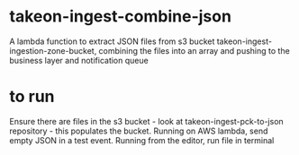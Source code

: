 # takeon-ingest-combine-json
A lambda function to extract JSON files from s3 bucket takeon-ingest-ingestion-zone-bucket, combining the files into an array and pushing to the business layer and notification queue

# to run
Ensure there are files in the s3 bucket - look at takeon-ingest-pck-to-json repository - this populates the bucket. Running on AWS lambda, send empty JSON in a test event. Running from the editor, run file in terminal

